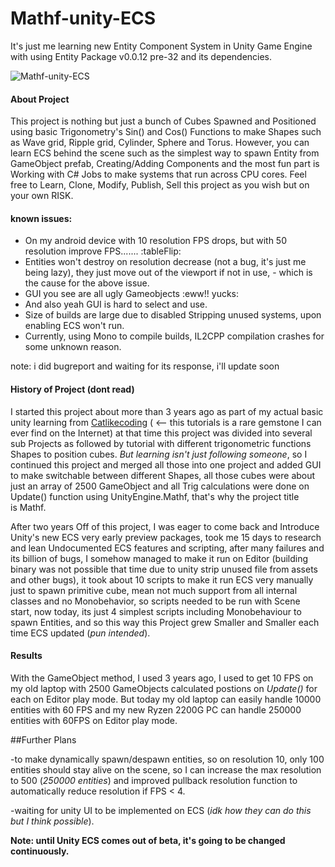 # Mathf-unity-ECS

It's just me learning new Entity Component System in Unity Game Engine with using Entity Package v0.0.12 pre-32 and its dependencies.

![Mathf-unity-ECS](https://i.imgur.com/3sBU4pz.png)

#### About Project

This project is nothing but just a bunch of Cubes Spawned and Positioned using basic Trigonometry's Sin() and Cos() Functions to make Shapes such as Wave grid, Ripple grid, Cylinder, Sphere and Torus. However, you can learn ECS behind the scene such as the simplest way to spawn Entity from GameObject prefab, Creating/Adding Components and the most fun part is Working with C# Jobs to make systems that run across CPU cores. Feel free to Learn, Clone, Modify, Publish, Sell this project as you wish but on your own RISK.

#### known issues:

- On my android device with 10 resolution FPS drops, but with 50 resolution improve FPS....... :tableFlip:
- Entities won't destroy on resolution decrease (not a bug, it's just me being lazy), they just move out of the viewport if not in use, - which is the cause for the above issue.
- GUI you see are all ugly Gameobjects :eww!! yucks:
- And also yeah GUI is hard to select and use.
- Size of builds are large due to disabled Stripping unused systems, upon enabling ECS won't run.
- Currently, using Mono to compile builds, IL2CPP compilation crashes for some unknown reason.

note: i did bugreport and waiting for its response, i'll update soon

#### History of Project (dont read)

I started this project about more than 3 years ago as part of my actual basic unity learning from [Catlikecoding](https://catlikecoding.com/unity/tutorials/) ( <— this tutorials is a rare gemstone I can ever find on the Internet) at that time this project was divided into several sub Projects as followed by tutorial with different trigonometric functions Shapes to position cubes. *But learning isn't just following someone*, so I continued this project and merged all those into one project and added GUI to make switchable between different Shapes, all those cubes were about just an array of 2500 GameObject and all Trig calculations were done on Update() function using UnityEngine.Mathf, that's why the project title is Mathf. 

After two years Off of this project, I was eager to come back and Introduce Unity's new ECS very early preview packages, took me 15 days to research and lean Undocumented ECS features and scripting, after many failures and its billion of bugs, I somehow managed to make it run on Editor (building binary was not possible that time due to unity strip unused file from assets and other bugs), it took about 10 scripts to make it run ECS very manually just to spawn primitive cube, mean not much support from all internal classes and no Monobehavior, so scripts needed to be run with Scene start, now today, its just 4 simplest scripts including Monobehaviour to spawn Entities, and so this way this Project grew Smaller and Smaller each time ECS updated (*pun intended*).

#### Results

With the GameObject method, I used 3 years ago, I used to get 10 FPS on my old laptop with 2500 GameObjects calculated postions on *Update()* for each on Editor play mode.
But today my old laptop can easily handle 10000 entities with 60 FPS and my new Ryzen 2200G PC can handle 250000 entities with 60FPS on Editor play mode. 

##Further Plans

-to make dynamically spawn/despawn entities, so on resolution 10, only 100 entities should stay alive on the scene, so I can increase the max resolution to 500 (*250000 entities*) and improved pullback resolution function to automatically reduce resolution if FPS < 4.

-waiting for unity UI to be implemented on ECS (*idk how they can do this but I think possible*).

**Note: until Unity ECS comes out of beta, it's going to be changed continuously.**
